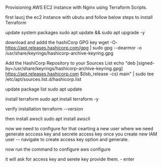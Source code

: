 Provisioning AWS EC2 instance with Nginx using Terraform Scripts.

first laucj the ec2 instance with ubutu and follow below steps to install Terraform

update system packages
sudo apt update && sudo apt upgrade -y

download and addd the hashiCorp GPG key
wget -O- https://apt.releases.hashicorp.com/gpg | sudo gpg --dearmor -o /usr/share/keyrings/hashicorp-archive-keyring.gpg

Add the HashiCorp Repository to your Sources List
echo "deb [signed-by=/usr/share/keyrings/hashicorp-archive-keyring.gpg] https://apt.releases.hashicorp.com $(lsb_release -cs) main" | sudo tee /etc/apt/sources.list.d/hashicorp.list
 
update package list
sudo apt update
 
install terraform
sudo apt install terraform -y

verify installation
terraform --version


then install awscli 
sudo apt install awscli


now we need to configure for that cearting a new user where we need generate acccess key and secrete access key
once you create new IAM user -- navigate to create access key option and generate.

now run the command to configure
aws configure 

it will ask for access key and serete key provide them. - enter
